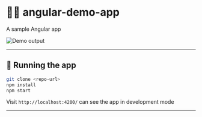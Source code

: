 # 🤙🏼 angular-demo-app
A sample Angular app

![Demo output](output.gif)

---

## 🚀 Running the app

```bash
git clone <repo-url>
npm install
npm start
```

Visit ```http://localhost:4200/``` can see the app in development mode

---